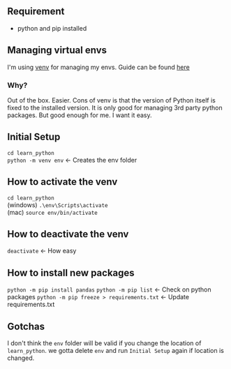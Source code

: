 ## Requirement
- python and pip installed

## Managing virtual envs
I'm using [venv](https://docs.python.org/3/library/venv.html) for managing my envs. Guide can be found [here](https://packaging.python.org/guides/installing-using-pip-and-virtual-environments/#creating-a-virtual-environment)

### Why?
Out of the box. Easier. Cons of venv is that the version of Python itself is fixed to the installed version. It is only good for managing 3rd party python packages. But good enough for me. I want it easy.

## Initial Setup
`cd learn_python` \
`python -m venv env`  <- Creates the env folder

## How to activate the venv
`cd learn_python` \
(windows) `.\env\Scripts\activate` \
(mac) `source env/bin/activate`


## How to deactivate the venv
`deactivate` <- How easy

## How to install new packages
`python -m pip install pandas`
`python -m pip list` <- Check on python packages
`python -m pip freeze > requirements.txt` <- Update requirements.txt

## Gotchas
I don't think the `env` folder will be valid if you change the location of `learn_python`. we gotta delete `env` and run `Initial Setup` again if location is changed.
